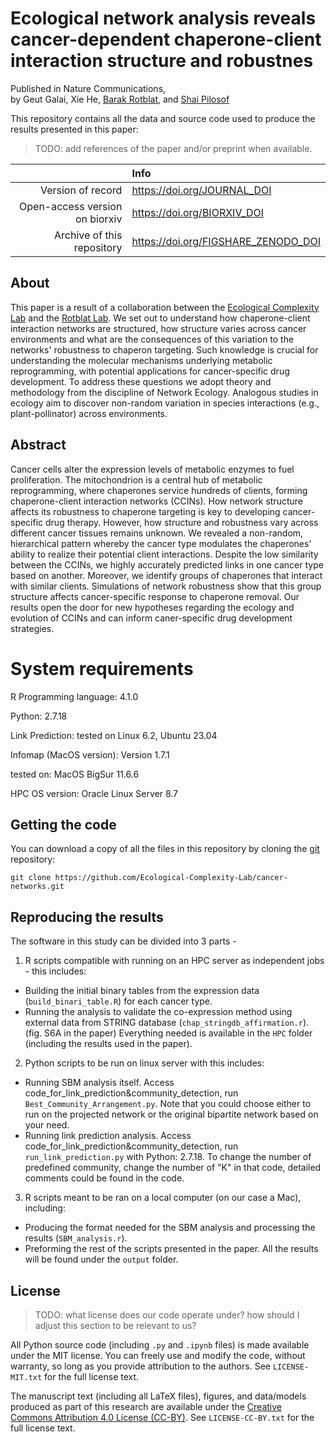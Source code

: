 
# Ecological network analysis reveals cancer-dependent chaperone-client interaction structure and robustnes
Published in Nature Communications,  
by
Geut Galai,
Xie He,
[Barak Rotblat](https://barakrotblat.wixsite.com/rotblatlab),
and [Shai Pilosof](https://lifewp.bgu.ac.il/wp/pilos/)

This repository contains all the data and source code used to produce the results
presented in this paper:

> TODO: add references of the paper and/or preprint when available.

|  | Info |
|-:|:-----|
| Version of record | https://doi.org/JOURNAL_DOI |
| Open-access version on biorxiv | https://doi.org/BIORXIV_DOI |
| Archive of this repository | https://doi.org/FIGSHARE_ZENODO_DOI |

## About

This paper is a result of a collaboration between the [Ecological Complexity Lab](https://lifewp.bgu.ac.il/wp/pilos/) and the [Rotblat Lab](https://barakrotblat.wixsite.com/rotblatlab). We set out to understand how chaperone-client interaction networks are structured, how structure varies across cancer environments and what are the consequences of this variation to the networks' robustness to chaperon targeting. Such knowledge is crucial for understanding the molecular mechanisms underlying metabolic reprogramming, with potential applications for cancer-specific drug development. To address these questions we adopt theory and methodology from the discipline of Network Ecology. Analogous studies in ecology aim to discover non-random variation in species interactions (e.g., plant-pollinator) across environments.


## Abstract

Cancer cells alter the expression levels of metabolic enzymes to fuel proliferation. The mitochondrion is a central hub of metabolic reprogramming, where chaperones service hundreds of clients, forming chaperone-client interaction networks (CCINs). How network structure affects its robustness to chaperone targeting is key to developing cancer-specific drug therapy. However, how structure and robustness vary across different cancer tissues remains unknown. We revealed a non-random, hierarchical pattern whereby the cancer type modulates the chaperones' ability to realize their potential client interactions. Despite the low similarity between the CCINs, we highly accurately predicted links in one cancer type based on another. Moreover, we identify groups of chaperones that interact with similar clients. Simulations of network robustness show that this group structure affects cancer-specific response to chaperone removal. Our results open the door for new hypotheses regarding the ecology and evolution of CCINs and can inform caner-specific drug development strategies.


# System requirements
R Programming language: 4.1.0

Python: 2.7.18

Link Prediction: tested on  Linux 6.2, Ubuntu 23.04

Infomap (MacOS version): Version 1.7.1

tested on: MacOS BigSur 11.6.6

HPC OS version: Oracle Linux Server 8.7


## Getting the code

You can download a copy of all the files in this repository by cloning the
[git](https://git-scm.com/) repository:

    git clone https://github.com/Ecological-Complexity-Lab/cancer-networks.git


## Reproducing the results

The software in this study can be divided into 3 parts -

1. R scripts compatible with running on an HPC server as independent jobs - this includes:
* Building the initial binary tables from the expression data (`build_binari_table.R`) for each cancer type.
* Running the analysis to validate the co-expression method using external data from STRING database (`chap_stringdb_affirmation.r`). (fig. S6A in the paper)
Everything needed is available in the `HPC` folder (including the results used in the paper).

2. Python scripts to be run on linux server with this includes:
* Running SBM analysis itself. Access code_for_link_prediction&community_detection, run `Best_Community_Arrangement.py`. Note that you could choose either to run on the projected network or the original bipartite network based on your need. 
* Running link prediction analysis. Access code_for_link_prediction&community_detection, run `run_link_prediction.py` with Python: 2.7.18. To change the number of predefined community, change the number of "K" in that code, detailed comments could be found in the code.

3. R scripts meant to be ran on a local computer (on our case a Mac), including:
* Producing the format needed for the SBM analysis and processing the results (`SBM_analysis.r`).
* Preforming the rest of the scripts presented in the paper.
All the results will be found under the `output` folder.


## License

> TODO: what license does our code operate under? how should I adjust this section to be relevant to us?

All Python source code (including `.py` and `.ipynb` files) is made available
under the MIT license. You can freely use and modify the code, without
warranty, so long as you provide attribution to the authors. See
`LICENSE-MIT.txt` for the full license text.

The manuscript text (including all LaTeX files), figures, and data/models
produced as part of this research are available under the [Creative Commons
Attribution 4.0 License (CC-BY)][cc-by]. See `LICENSE-CC-BY.txt` for the full
license text.

[cc-by]: https://creativecommons.org/licenses/by/4.0/
